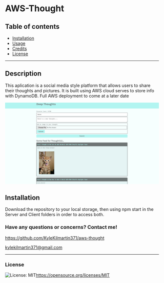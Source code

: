 # AWS-Thought

 ## Table of contents
* [Installation](#installation)
* [Usage](#usage)
* [Credits](#credits)
* [License](#license)

---
## Description

  This aplication is a social media style platform that allows users to share their thoughts and pictures. It is built using AWS cloud serves to store info with DynamoDB. Full AWS deployment to come at a later date

  ![Screenshot](./client/src/images/thoughts-screenshot.jpeg)

## Installation
  Download the repository to your local storage, then using npm start in the Server and Client folders in order to access both. 


  ### Have any questions or concerns? Contact me!
https://github.com/KyleKilmartin371/aws-thought

kylekilmartin371@gmail.com

  ---
### License
  ![License: MIT](https://img.shields.io/badge/License-MIT-yellow.svg)https://opensource.org/licenses/MIT
